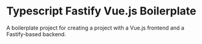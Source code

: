 # Typescript Fastify Vue.js Boilerplate

A boilerplate project for creating a project with a Vue.js frontend and a Fastify-based backend.
